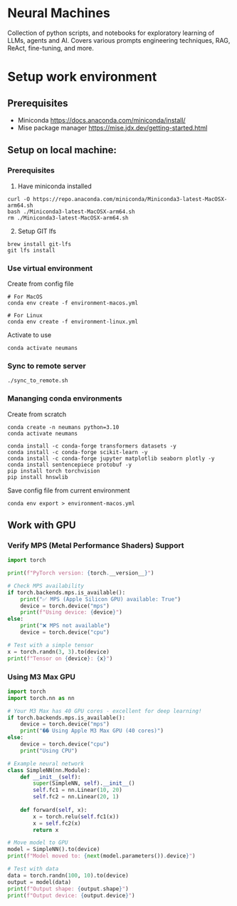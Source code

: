 # Neural Machines 

Collection of  python scripts, and notebooks for exploratory learning of LLMs, agents and AI.
Covers various prompts engineering techniques, RAG, ReAct, fine-tuning, and more.

# Setup work environment

## Prerequisites

- Miniconda https://docs.anaconda.com/miniconda/install/
- Mise package manager https://mise.jdx.dev/getting-started.html

## Setup on local machine:

### Prerequisites
1. Have miniconda installed
```
curl -O https://repo.anaconda.com/miniconda/Miniconda3-latest-MacOSX-arm64.sh
bash ./Miniconda3-latest-MacOSX-arm64.sh
rm ./Miniconda3-latest-MacOSX-arm64.sh
```

2. Setup GIT lfs
```
brew install git-lfs
git lfs install
```

### Use virtual environment

Create from config file
```
# For MacOS
conda env create -f environment-macos.yml

# For Linux
conda env create -f environment-linux.yml
```

Activate to use
```
conda activate neumans
```

### Sync to remote server

```
./sync_to_remote.sh
```

### Mananging conda environments

Create from scratch
```
conda create -n neumans python=3.10
conda activate neumans

conda install -c conda-forge transformers datasets -y
conda install -c conda-forge scikit-learn -y
conda install -c conda-forge jupyter matplotlib seaborn plotly -y
conda install sentencepiece protobuf -y
pip install torch torchvision
pip install hnswlib
```

Save config file from current environment
```
conda env export > environment-macos.yml
```

## Work with GPU

### Verify MPS (Metal Performance Shaders) Support

```python
import torch

print(f"PyTorch version: {torch.__version__}")

# Check MPS availability
if torch.backends.mps.is_available():
    print("✅ MPS (Apple Silicon GPU) available: True")
    device = torch.device("mps")
    print(f"Using device: {device}")
else:
    print("❌ MPS not available")
    device = torch.device("cpu")

# Test with a simple tensor
x = torch.randn(3, 3).to(device)
print(f"Tensor on {device}: {x}")
```

### Using M3 Max GPU

```python
import torch
import torch.nn as nn

# Your M3 Max has 40 GPU cores - excellent for deep learning!
if torch.backends.mps.is_available():
    device = torch.device("mps")
    print("�� Using Apple M3 Max GPU (40 cores)")
else:
    device = torch.device("cpu")
    print("Using CPU")

# Example neural network
class SimpleNN(nn.Module):
    def __init__(self):
        super(SimpleNN, self).__init__()
        self.fc1 = nn.Linear(10, 20)
        self.fc2 = nn.Linear(20, 1)
    
    def forward(self, x):
        x = torch.relu(self.fc1(x))
        x = self.fc2(x)
        return x

# Move model to GPU
model = SimpleNN().to(device)
print(f"Model moved to: {next(model.parameters()).device}")

# Test with data
data = torch.randn(100, 10).to(device)
output = model(data)
print(f"Output shape: {output.shape}")
print(f"Output device: {output.device}")
```